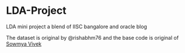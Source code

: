 # LDA-Project

LDA mini project a blend of IISC bangalore and oracle blog

The dataset is original by @rishabhm76 and the base code is original of [Sowmya Vivek](https://blogs.oracle.com/ai-and-datascience/post/using-linear-discriminant-analysis-to-predict-customer-churn)
